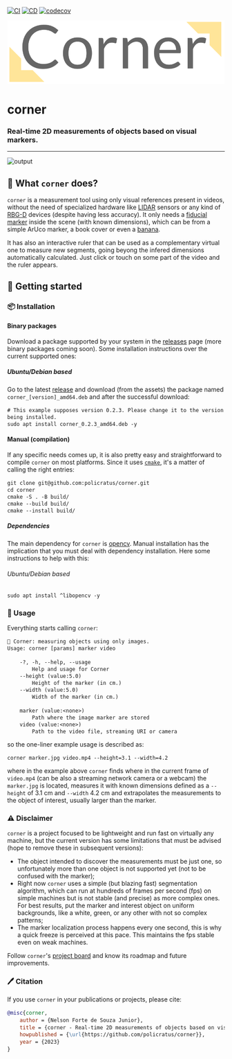 [![CI](https://github.com/policratus/corner/actions/workflows/ci.yml/badge.svg)](https://github.com/policratus/corner/actions/workflows/ci.yml)
[![CD](https://github.com/policratus/corner/actions/workflows/cd.yml/badge.svg)](https://github.com/policratus/corner/actions/workflows/cd.yml)
[![codecov](https://codecov.io/gh/policratus/corner/branch/main/graph/badge.svg?token=5cmuypkroI)](https://codecov.io/gh/policratus/corner)

![corner](docs/corner.png)

# corner

### Real-time 2D measurements of objects based on visual markers.
---

![output](https://github.com/policratus/corner/assets/827563/7aead798-5787-463e-89de-d32c9234f164)

## 📐 What `corner` does?
`corner` is a measurement tool using only visual references present in videos, without the need of specialized hardware like [LIDAR](https://en.wikipedia.org/wiki/Lidar) sensors or any kind of [RBG-D](https://www.e-consystems.com/blog/camera/technology/what-are-rgbd-cameras-why-rgbd-cameras-are-preferred-in-some-embedded-vision-applications) devices (despite having less accuracy). It only needs a [fiducial marker](https://en.wikipedia.org/wiki/Fiducial_marker) inside the scene (with known dimensions), which can be from a simple ArUco marker, a book cover or even a [banana](https://knowyourmeme.com/memes/banana-for-scale).

It has also an interactive ruler that can be used as a complementary virtual one to measure new segments, going beyong the infered dimensions automatically calculated. Just click or touch on some part of the video and the ruler appears.

## 🎉 Getting started
### 📦 Installation
#### Binary packages
Download a package supported by your system in the [releases](https://github.com/policratus/corner/releases/latest) page (more binary packages coming soon). Some installation instructions over the current supported ones:
##### Ubuntu/Debian based
Go to the latest [release](https://github.com/policratus/corner/releases/latest) and download (from the assets) the package named `corner_[version]_amd64.deb` and after the successful download:

```shell
# This example supposes version 0.2.3. Please change it to the version being installed.
sudo apt install corner_0.2.3_amd64.deb -y
```

#### Manual (compilation)
If any specific needs comes up, it is also pretty easy and straightforward to compile `corner` on most platforms. Since it uses [`cmake`](https://cmake.org), it's a matter of calling the right entries:

```shell
git clone git@github.com:policratus/corner.git
cd corner
cmake -S . -B build/
cmake --build build/
cmake --install build/
```

##### Dependencies
The main dependency for `corner` is [opencv](https://opencv.org). Manual installation has the implication that you must deal with dependency installation. Here some instructions to help with this:

###### Ubuntu/Debian based

```shell
sudo apt install ^libopencv -y
```

### 🚸 Usage
Everything starts calling `corner`:

```shell
📐 Corner: measuring objects using only images.
Usage: corner [params] marker video

	-?, -h, --help, --usage
		Help and usage for Corner
	--height (value:5.0)
		Height of the marker (in cm.)
	--width (value:5.0)
		Width of the marker (in cm.)

	marker (value:<none>)
		Path where the image marker are stored
	video (value:<none>)
		Path to the video file, streaming URI or camera
```

so the one-liner example usage is described as:

```shell
corner marker.jpg video.mp4 --height=3.1 --width=4.2
```

where in the example above `corner` finds where in the current frame of `video.mp4` (can be also a streaming network camera or a webcam) the `marker.jpg` is located, measures it with known dimensions defined as a `--height` of 3.1 cm and `--width` 4.2 cm and extrapolates the measurements to the object of interest, usually larger than the marker.

### ⚠️ Disclaimer
`corner` is a project focused to be lightweight and run fast on virtually any machine, but the current version has some limitations that must be advised (hope to remove these in subsequent versions):

* The object intended to discover the measurements must be just one, so unfortunately more than one object is not supported yet (not to be confused with the marker);
* Right now `corner` uses a simple (but blazing fast) segmentation algorithm, which can run at hundreds of frames per second (fps) on simple machines but is not stable (and precise) as more complex ones. For best results, put the marker and interest object on uniform backgrounds, like a white, green, or any other with not so complex patterns;
* The marker localization process happens every one second, this is why a quick freeze is perceived at this pace. This maintains the fps stable even on weak machines.

Follow `corner`'s [project board](https://github.com/users/policratus/projects/1) and know its roadmap and future improvements.

### 🖊️ Citation
If you use `corner` in your publications or projects, please cite:

```BibTeX
@misc{corner,
    author = {Nelson Forte de Souza Junior},
    title = {corner - Real-time 2D measurements of objects based on visual markers.},
    howpublished = {\url{https://github.com/policratus/corner}},
    year = {2023}
}
```
